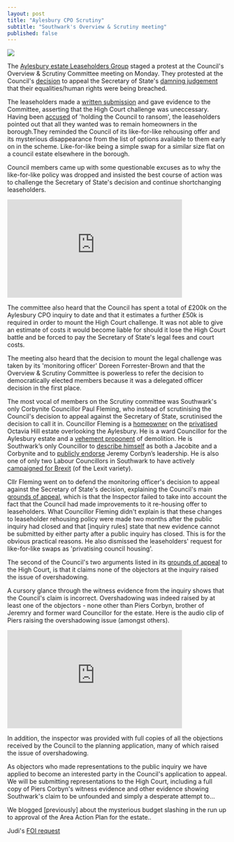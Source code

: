 ```yaml
---
layout: post
title: "Aylesbury CPO Scrutiny"
subtitle: "Southwark's Overview & Scrutiny meeting"
published: false
---
```

![](http://35percent.org/img/oscprotest.jpg)

The [Aylesbury estate Leaseholders Group](http://halag.wordpress.com) staged a protest at the Council's Overview & Scrutiny Committee meeting on Monday. They protested at the Council's [decision](http://35percent.org/2016-09-26-council-appeals-aylesbury-cpo-decision/) to appeal the Secretary of State's [damning judgement](http://35percent.org/2016-09-18-aylesbury-compulsory-purchase-order-rejected/) that their equalities/human rights were being breached.

The leaseholders made a [written submission](https://halag.files.wordpress.com/2016/10/oscdeputation_10102016.pdf) and gave evidence to the Committee, asserting that the High Court challenge was uneccessary. Having been [accused](http://www.southwarknews.co.uk/news/aylesbury-plan-face-scrutiny/) of 'holding the Council to ransom', the leaseholders pointed out that all they wanted was to remain homeowners in the borough.They reminded the Council of its like-for-like rehousing offer and its mysterious disappearance from the list of options available to them early on in the scheme. Like-for-like being a simple swap for a similar size flat on a council estate elsewhere in the borough. 

Council members came up with some questionable excuses as to why the like-for-like policy was dropped and insisted the best course of action was to challenge the Secretary of State's decision and continue shortchanging leaseholders.   

<iframe width="400" height="225" src="https://www.youtube.com/embed/GlTuN-ffEZk" frameborder="0" allowfullscreen></iframe>

The committee also heard that the Council has spent a total of £200k on the Aylesbury CPO inquiry to date and that it estimates a further £50k is required in order to mount the High Court challenge. It was not able to give an estimate of costs it would become liable for should it lose the High Court battle and be forced to pay the Secretary of State's legal fees and court costs. 

The meeting also heard that the decision to mount the legal challenge was taken by its 'monitoring officer' Doreen Forrester-Brown and that the Overview & Scrutiny Committee is powerless to refer the decision to democratically elected members because it was a delegated officer decision in the first place. 

The most vocal of members on the Scrutiny committee was Southwark's only Corbynite Councillor Paul Fleming, who instead of scrutinising the Council's decision to appeal against the Secretary of State, scrutinised the decision to call it in. Councillor Fleming is a [homeowner](http://35percent.org/img/LR_163MerrowSt.pdf) on the [privatised](https://www.theguardian.com/society/2006/jan/18/keyworkerhousing.communities) Octavia Hill estate overlooking the Aylesbury. He is a ward Councillor for the Aylesbury estate and a [vehement proponent](http://pwfpwfpwf.blogspot.co.uk/2015/03/the-aylesbury-estate-utopia-when.html) of demolition. He is Southwark’s only Councillor to [describe himself](http://pwfpwfpwf.blogspot.co.uk/2016/06/why-i-have-no-choice-but-to-keepcorbyn.html) as both a Jacobite and a Corbynite and to [publicly endorse](http://www.london-se1.co.uk/news/view/8825) Jeremy Corbyn’s leadership. He is also one of only two Labour Councillors in Southwark to have actively [campaigned for Brexit](http://pwfpwfpwf.blogspot.co.uk/2016/04/brexit-constructive-case-to-leave.html) (of the Lexit variety).
  
Cllr Fleming went on to defend the monitoring officer's decision to appeal against the Secretary of State's decision, explaining the Council's main [grounds of appeal](http://35percent.org/img/20161007_Secretary_of_State_Aylesbury_CPO.pdf), which is that the Inspector failed to take into account the fact that the Council had made improvements to it re-housing offer to leaseholders. What Councillor Fleming didn't explain is that these changes to leaseholder rehousing policy were made two months after the public inquiry had closed and that [inquiry rules] state that new evidence cannot be submitted by either party after a public inquiry has closed. This is for the obvious practical reasons. He also dismissed the leaseholders' request for like-for-like swaps as 'privatising council housing'.

The second of the Council's two arguments listed in its [grounds of appeal](http://35percent.org/img/20161007_Secretary_of_State_Aylesbury_CPO.pdf) to the High Court, is that it claims none of the objectors at the inquiry raised the issue of overshadowing.

A cursory glance through the witness evidence from the inquiry shows that the Council's claim is incorrect. Overshadowing was indeed raised by at least one of the objectors - none other than Piers Corbyn, brother of Jeremry and former ward Councillor for the estate. Here is the audio clip of Piers raising the overshadowing issue (amongst others). 

<iframe width="400" height="225" src="https://www.youtube.com/embed/LMx8CfY3PbM" frameborder="0" allowfullscreen></iframe>

In addition, the inspector was provided with full copies of all the objections received by the Council to the planning application, many of which raised the issue of overshadowing.
 
As objectors who made representations to the public inquiry we have applied to become an interested party in the Council's application to appeal. We will be submitting representations to the High Court, including a full copy of Piers Corbyn's witness evidence and other evidence showing Southwark's claim to be unfounded and simply a desperate attempt to...
 

We blogged [previously] about the mysterious budget slashing in the run up to approval of the Area Action Plan for the estate.. 

Judi's [FOI request](https://www.whatdotheyknow.com/request/352116/response/873296/attach/3/160926%20EIR%20FOI%20685920.pdf)
